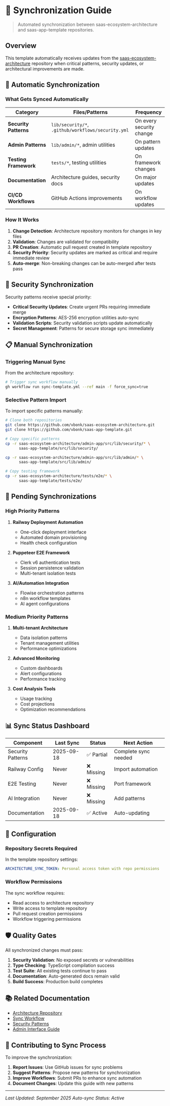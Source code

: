 # 🔄 Synchronization Guide

> Automated synchronization between saas-ecosystem-architecture and saas-app-template repositories.

## Overview

This template automatically receives updates from the [saas-ecosystem-architecture](https://github.com/vbonk/saas-ecosystem-architecture) repository when critical patterns, security updates, or architectural improvements are made.

## 🤖 Automatic Synchronization

### What Gets Synced Automatically

| Category | Files/Patterns | Frequency |
|----------|----------------|-----------|
| **Security Patterns** | `lib/security/*`, `.github/workflows/security.yml` | On every security change |
| **Admin Patterns** | `lib/admin/*`, admin utilities | On pattern updates |
| **Testing Framework** | `tests/*`, testing utilities | On framework changes |
| **Documentation** | Architecture guides, security docs | On major updates |
| **CI/CD Workflows** | GitHub Actions improvements | On workflow updates |

### How It Works

1. **Change Detection**: Architecture repository monitors for changes in key files
2. **Validation**: Changes are validated for compatibility
3. **PR Creation**: Automatic pull request created in template repository
4. **Security Priority**: Security updates are marked as critical and require immediate review
5. **Auto-merge**: Non-breaking changes can be auto-merged after tests pass

## 🔐 Security Synchronization

Security patterns receive special priority:

- **Critical Security Updates**: Create urgent PRs requiring immediate merge
- **Encryption Patterns**: AES-256 encryption utilities auto-sync
- **Validation Scripts**: Security validation scripts update automatically
- **Secret Management**: Patterns for secure storage sync immediately

## 📋 Manual Synchronization

### Triggering Manual Sync

From the architecture repository:

```bash
# Trigger sync workflow manually
gh workflow run sync-template.yml --ref main -f force_sync=true
```

### Selective Pattern Import

To import specific patterns manually:

```bash
# Clone both repositories
git clone https://github.com/vbonk/saas-ecosystem-architecture.git
git clone https://github.com/vbonk/saas-app-template.git

# Copy specific patterns
cp -r saas-ecosystem-architecture/admin-app/src/lib/security/* \
      saas-app-template/src/lib/security/

cp -r saas-ecosystem-architecture/admin-app/src/lib/admin/* \
      saas-app-template/src/lib/admin/

# Copy testing framework
cp -r saas-ecosystem-architecture/tests/e2e/* \
      saas-app-template/tests/e2e/
```

## 🚀 Pending Synchronizations

### High Priority Patterns

1. **Railway Deployment Automation**
   - One-click deployment interface
   - Automated domain provisioning
   - Health check configuration

2. **Puppeteer E2E Framework**
   - Clerk v6 authentication tests
   - Session persistence validation
   - Multi-tenant isolation tests

3. **AI/Automation Integration**
   - Flowise orchestration patterns
   - n8n workflow templates
   - AI agent configurations

### Medium Priority Patterns

1. **Multi-tenant Architecture**
   - Data isolation patterns
   - Tenant management utilities
   - Performance optimizations

2. **Advanced Monitoring**
   - Custom dashboards
   - Alert configurations
   - Performance tracking

3. **Cost Analysis Tools**
   - Usage tracking
   - Cost projections
   - Optimization recommendations

## 📊 Sync Status Dashboard

| Component | Last Sync | Status | Next Action |
|-----------|-----------|--------|-------------|
| Security Patterns | 2025-09-18 | ✅ Partial | Complete sync needed |
| Railway Config | Never | ❌ Missing | Import automation |
| E2E Testing | Never | ❌ Missing | Port framework |
| AI Integration | Never | ❌ Missing | Add patterns |
| Documentation | 2025-09-18 | ✅ Active | Auto-updating |

## 🔧 Configuration

### Repository Secrets Required

In the template repository settings:

```yaml
ARCHITECTURE_SYNC_TOKEN: Personal access token with repo permissions
```

### Workflow Permissions

The sync workflow requires:
- Read access to architecture repository
- Write access to template repository
- Pull request creation permissions
- Workflow triggering permissions

## 🛡️ Quality Gates

All synchronized changes must pass:

1. **Security Validation**: No exposed secrets or vulnerabilities
2. **Type Checking**: TypeScript compilation success
3. **Test Suite**: All existing tests continue to pass
4. **Documentation**: Auto-generated docs remain valid
5. **Build Success**: Production build completes

## 📚 Related Documentation

- [Architecture Repository](https://github.com/vbonk/saas-ecosystem-architecture)
- [Sync Workflow](.github/workflows/sync-architecture.yml)
- [Security Patterns](docs/security/)
- [Admin Interface Guide](docs/admin-interface.md)

## 🤝 Contributing to Sync Process

To improve the synchronization:

1. **Report Issues**: Use GitHub issues for sync problems
2. **Suggest Patterns**: Propose new patterns for synchronization
3. **Improve Workflows**: Submit PRs to enhance sync automation
4. **Document Changes**: Update this guide with new patterns

---

*Last Updated: September 2025*
*Auto-sync Status: Active*